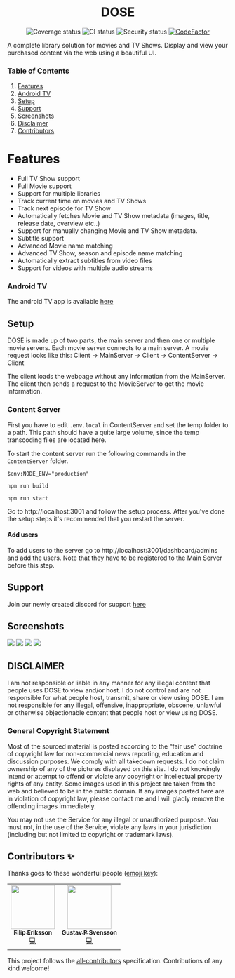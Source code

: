 <h1 align="center">DOSE</h1>

<div align="center">
  <img src="https://img.shields.io/badge/all_contributors-2-orange.svg?style=flat-square" alt="Coverage status">
  <img src="https://github.com/DoseLibrary/ContentServer/actions/workflows/main.yml/badge.svg" alt="CI status">
  <img src="https://github.com/GustavPS/Dose/actions/workflows/codeql-analysis.yml/badge.svg" alt="Security status">
  <a href="https://www.codefactor.io/repository/github/gustavps/dose"><img src="https://www.codefactor.io/repository/github/gustavps/dose/badge" alt="CodeFactor" /></a>
</div>


A complete library solution for movies and TV Shows. Display and view your purchased content via the web using a beautiful UI.

### Table of Contents
1. [Features](#Features)
2. [Android TV](#AndroidTV)
3. [Setup](#Setup)
4. [Support](#Support)
5. [Screenshots](#Screenshots)
6. [Disclaimer](#Disclaimer)
7. [Contributors](#Contributors)

# Features <a name="Features"></a>
* Full TV Show support
* Full Movie support
* Support for multiple libraries
* Track current time on movies and TV Shows
* Track next episode for TV Show
* Automatically fetches Movie and TV Show metadata (images, title, release date, overview etc..)
* Support for manually changing Movie and TV Show metadata.
* Subtitle support
* Advanced Movie name matching
* Advanced TV Show, season and episode name matching
* Automatically extract subtitles from video files
* Support for videos with multiple audio streams

### Android TV <a name="AndroidTV"></a>
The android TV app is available [here](https://github.com/GustavPS/DoseReactNative)

## Setup <a name="Setup"></a>
DOSE is made up of two parts, the main server and then one or multiple movie servers. Each movie server connects to a main server. A movie request looks like this:
Client -> MainServer -> Client -> ContentServer -> Client

The client loads the webpage without any information from the MainServer. The client then sends a request to the MovieServer to get the movie information.

### Content Server
First you have to edit `.env.local` in ContentServer and set the temp folder to a path. This path should have a quite large volume, since the temp transcoding files are located here.

To start the content server run the following commands in the `ContentServer` folder.

`$env:NODE_ENV="production"`

`npm run build`

`npm run start`

Go to http://localhost:3001 and follow the setup process. After you've done the setup steps it's recommended that you restart the server. 

#### Add users
To add users to the server go to http://localhost:3001/dashboard/admins and add the users. Note that they have to be registered to the Main Server before this step.

## Support <a name="Support"></a>
Join our newly created discord for support [here](https://discord.gg/fKeYBzwxrE)

## Screenshots <a name="Screenshots"></a>
<img src="https://user-images.githubusercontent.com/8510654/166718874-d591ea8e-fd8d-4b36-8326-30cc9b1f7db3.png"/>
<img src="https://user-images.githubusercontent.com/8510654/167170674-38ed5d21-a402-4ff8-93b7-839a4d15b2b4.png"/>
<img src="https://user-images.githubusercontent.com/8510654/167170857-4b08d67a-91e0-4edc-8ed2-07ad41a98d07.png"/>
<img src="https://user-images.githubusercontent.com/8510654/167170947-e1d57afb-0648-4877-9ccd-906d4a43f1ae.png"/>

## DISCLAIMER <a name="Disclaimer"></a>
I am not responsible or liable in any manner for any illegal content that people uses DOSE to view and/or host. I do not control and are not responsible for what people host, transmit, share or view using DOSE. I am not responsible for any illegal, offensive, inappropriate, obscene, unlawful or otherwise objectionable content that people host or view using DOSE.

### General Copyright Statement
Most of the sourced material is posted according to the “fair use” doctrine of copyright law for non-commercial news reporting, education and discussion purposes. We comply with all takedown requests.
I do not claim ownership of any of the pictures displayed on this site. I do not knowingly intend or attempt to offend or violate any copyright or intellectual property rights of any entity. Some images used in this project are taken from the web and believed to be in the public domain.
If any images posted here are in violation of copyright law, please contact me and I will gladly remove the offending images immediately.

You may not use the Service for any illegal or unauthorized purpose. You must not, in the use of the Service, violate any laws in your jurisdiction (including but not limited to copyright or trademark laws).

## Contributors ✨ <a name="Contributors"></a>

Thanks goes to these wonderful people ([emoji key](https://allcontributors.org/docs/en/emoji-key)):

<!-- ALL-CONTRIBUTORS-LIST:START - Do not remove or modify this section -->
<!-- prettier-ignore-start -->
<!-- markdownlint-disable -->
<table>
  <tr>
    <td align="center"><a href="https://github.com/weeklyvillain"><img src="https://avatars.githubusercontent.com/u/16028826?v=4?s=100" width="100px;" alt=""/><br /><sub><b>Filip Eriksson</b></sub></a><br /><a href="https://github.com/GustavPS/Dose/commits?author=weeklyvillain" title="Code">💻</a></td>
    <td align="center"><a href="https://github.com/GustavPS"><img src="https://avatars.githubusercontent.com/u/8510654?v=4?s=100" width="100px;" alt=""/><br /><sub><b>Gustav P Svensson</b></sub></a><br /><a href="https://github.com/GustavPS/Dose/commits?author=GustavPS" title="Code">💻</a></td>
  </tr>
</table>

<!-- markdownlint-restore -->
<!-- prettier-ignore-end -->

<!-- ALL-CONTRIBUTORS-LIST:END -->

This project follows the [all-contributors](https://github.com/all-contributors/all-contributors) specification. Contributions of any kind welcome!
